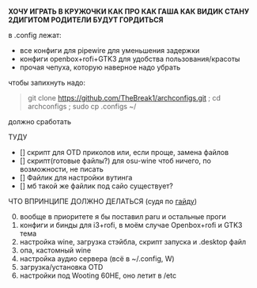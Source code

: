 **ХОЧУ ИГРАТЬ В КРУЖОЧКИ КАК ПРО КАК ГАША КАК ВИДИК СТАНУ 2ДИГИТОМ РОДИТЕЛИ БУДУТ ГОРДИТЬСЯ**

в .config лежат:
- все конфиги для pipewire для уменьшения задержки
- конфиги openbox+rofi+GTK3 для удобства пользования/красоты
- прочая чепуха, которую наверное надо убрать

чтобы запихнуть надо:
> git clone https://github.com/TheBreak1/archconfigs.git ; cd archconfigs ; sudo cp .configs ~/

должно сработать

ТУДУ
- [] скрипт для OTD приколов или, если проще, замена файлов
- [] скрипт(готовые файлы?) для osu-wine чтоб ничего, по возможности, не писать
- [] Файлик для настройки вутинга
- [] мб такой же файлик под сайо существует?

ЧТО ВПРИНЦИПЕ ДОЛЖНО ДЕЛАТЬСЯ (судя по [гайду](https://telegra.ph/osu-low-latency-guide-02-03))

0. вообще в приоритете я бы поставил paru и остальные проги
1.  конфиги и бинды для i3+rofi, в моём случае Openbox+rofi и GTK3 тема
2.  настройка wine, загрузка стэйбла, скрипт запуска и .desktop файл
3.  опа, кастомный wine
4.  настройка аудио сервера (всё в ~/.config, W)
5.  загрузка/установка OTD
6.  настройки под Wooting 60HE, оно летит в /etc
